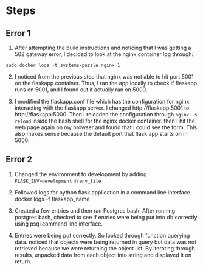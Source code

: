 # Steps

## Error 1

1. After attempting the build instructions and noticing that I was getting a 502 gateway error, I decided to look at the nginx container log through:

`sudo docker logs -t systems-puzzle_nginx_1`

2. I noticed from the previous step that nginx was not able to hit port 5001 on the flaskapp container. Thus, I ran the app locally to check if flaskapp runs on 5001, and I found out it actually ran on 5000.

3. I modified the flaskapp.conf file which has the configuration for nginx interacting with the flaskapp server. I changed http://flaskapp:5001 to http://flaskapp:5000. Then I reloaded the configuration through `nginx -s reload` inside the bash shell for the nginx docker container. then I hit the web page again on my browser and found that I could see the form. This also makes sense because the default port that flask app starts on in 5000.

## Error 2

1. Changed the environment to development by adding `FLASK_ENV=development` in `env_file`

2. Followed logs for python flask application in a command line interface. docker logs -f flaskapp_name

3. Created a few entries and then ran Postgres bash. After running postgres bash, checked to see if entries were being put into db correctly
  using psql command line interface.

4. Entries were being put correctly. So looked through function querying data. noticed that objects were being returned in query but data was not retrieved because we were returning the object list. By iterating through results, unpacked data from each object into string and displayed it on return.

